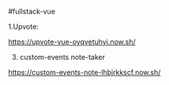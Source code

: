 #fullstack-vue

1.Upvote:

https://upvote-vue-oyqvetuhyi.now.sh/


3. custom-events note-taker

https://custom-events-note-lhbjrkkscf.now.sh/
